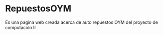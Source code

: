 # RepuestosOYM
Es una pagina web creada acerca de auto repuestos OYM del proyecto de computación II
